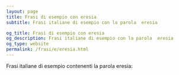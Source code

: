 ```yaml
---
layout: page
title: Frasi di esempio con eresia 
subtitle: Frasi italiane di esempio con la parola  eresia

og_title: Frasi di esempio con eresia 
og_description: Frasi italiane di esempio con la parola  eresia
og_type: website
permalink: /frasi/e/eresia.html
---
```


Frasi italiane di esempio contenenti la parola eresia:


